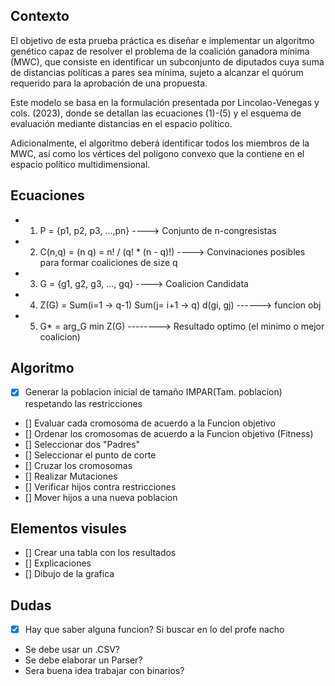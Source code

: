 ## Contexto
 
El objetivo de esta prueba práctica es diseñar e implementar un algoritmo genético
capaz de resolver el problema de la coalición ganadora mínima (MWC), que consiste en
identificar un subconjunto de diputados cuya suma de distancias políticas a pares sea
mínima, sujeto a alcanzar el quórum requerido para la aprobación de una propuesta.

Este modelo se basa en la formulación presentada por Lincolao-Venegas y cols. (2023),
donde se detallan las ecuaciones (1)-(5) y el esquema de evaluación mediante distancias
en el espacio político.

Adicionalmente, el algoritmo deberá identificar todos los miembros de la MWC, así
como los vértices del polígono convexo que la contiene en el espacio político 
multidimensional.

## Ecuaciones

- 1. P = {p1, p2, p3, ...,pn} ----> Conjunto de n-congresistas
- 2. C(n,q) = (n q) = n! / (q! * (n - q)!) ----> Convinaciones posibles para formar coaliciones de size q
- 3. G = {g1, g2, g3, ..., gq} ----> Coalicion Candidata
- 4. Z(G) = Sum(i=1 -> q-1) Sum(j= i+1 -> q) d(gi, gj) ------> funcion obj
- 5. G* = arg_G min Z(G)  --------> Resultado optimo (el minimo o mejor coalicion)

## Algoritmo

- [x] Generar la poblacion inicial de tamaño IMPAR(Tam. poblacion) respetando las restricciones
- [] Evaluar cada cromosoma de acuerdo a la Funcion objetivo
- [] Ordenar los cromosomas de acuerdo a la Funcion objetivo (Fitness)
- [] Seleccionar dos "Padres"
- [] Seleccionar el punto de corte
- [] Cruzar los cromosomas
- [] Realizar Mutaciones
- [] Verificar hijos contra restricciones
- [] Mover hijos a una nueva poblacion

## Elementos visules

- [] Crear una tabla con los resultados
- [] Explicaciones 
- [] Dibujo de la grafica

## 

## Dudas

- [x] Hay que saber alguna funcion? Si buscar en lo del profe nacho
- Se debe usar un .CSV?
- Se debe elaborar un Parser?
- Sera buena idea trabajar con binarios?
